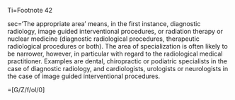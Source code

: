 Ti=Footnote 42

sec=‘The appropriate area’ means, in the first instance, diagnostic radiology, image guided interventional procedures, or radiation therapy or nuclear medicine (diagnostic radiological procedures, therapeutic radiological procedures or both). The area of specialization is often likely to be narrower, however, in particular with regard to the radiological medical practitioner. Examples are dental, chiropractic or podiatric specialists in the case of diagnostic radiology, and cardiologists, urologists or neurologists in the case of image guided interventional procedures.  

=[G/Z/f/ol/0]
